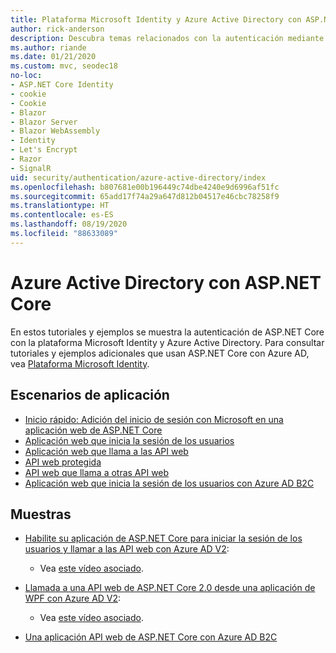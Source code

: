 ```yaml
---
title: Plataforma Microsoft Identity y Azure Active Directory con ASP.NET Core
author: rick-anderson
description: Descubra temas relacionados con la autenticación mediante la plataforma Microsoft Identity, Azure Active Directory para aplicaciones web y API en ASP.NET Core.
ms.author: riande
ms.date: 01/21/2020
ms.custom: mvc, seodec18
no-loc:
- ASP.NET Core Identity
- cookie
- Cookie
- Blazor
- Blazor Server
- Blazor WebAssembly
- Identity
- Let's Encrypt
- Razor
- SignalR
uid: security/authentication/azure-active-directory/index
ms.openlocfilehash: b807681e00b196449c74dbe4240e9d6996af51fc
ms.sourcegitcommit: 65add17f74a29a647d812b04517e46cbc78258f9
ms.translationtype: HT
ms.contentlocale: es-ES
ms.lasthandoff: 08/19/2020
ms.locfileid: "88633089"
---
```

# <a name="azure-active-directory-with-aspnet-core"></a>Azure Active Directory con ASP.NET Core

En estos tutoriales y ejemplos se muestra la autenticación de ASP.NET Core con la plataforma Microsoft Identity y Azure Active Directory. Para consultar tutoriales y ejemplos adicionales que usan ASP.NET Core con Azure AD, vea [Plataforma Microsoft Identity](/azure/active-directory/develop/).

## <a name="application-scenarios"></a>Escenarios de aplicación

* [Inicio rápido: Adición del inicio de sesión con Microsoft en una aplicación web de ASP.NET Core](/azure/active-directory/develop/quickstart-v2-aspnet-core-webapp)
* [Aplicación web que inicia la sesión de los usuarios](/azure/active-directory/develop/scenario-web-app-sign-user-overview?tabs=aspnetcore)
* [Aplicación web que llama a las API web](/azure/active-directory/develop/scenario-web-app-call-api-overview)
* [API web protegida](/azure/active-directory/develop/scenario-protected-web-api-overview)
* [API web que llama a otras API web](/azure/active-directory/develop/scenario-web-api-call-api-overview)
* [Aplicación web que inicia la sesión de los usuarios con Azure AD B2C](xref:security/authentication/azure-ad-b2c)

## <a name="samples"></a>Muestras

* [Habilite su aplicación de ASP.NET Core para iniciar la sesión de los usuarios y llamar a las API web con Azure AD V2](/samples/azure-samples/active-directory-aspnetcore-webapp-openidconnect-v2/enable-webapp-signin/): 
  * Vea [este vídeo asociado](https://channel9.msdn.com/Events/Build/2018/THR5001).

* [Llamada a una API web de ASP.NET Core 2.0 desde una aplicación de WPF con Azure AD V2](/samples/azure-samples/active-directory-dotnet-native-aspnetcore-v2/calling-an-aspnet-core-web-api-from-a-wpf-application-using-azure-ad-v2/): 
  * Vea [este vídeo asociado](https://channel9.msdn.com/Events/Build/2018/THR5000).

* [Una aplicación API web de ASP.NET Core con Azure AD B2C](https://azure.microsoft.com/resources/samples/active-directory-b2c-dotnetcore-webapi/)

